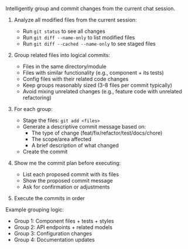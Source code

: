 Intelligently group and commit changes from the current chat session.

1. Analyze all modified files from the current session:
   - Run `git status` to see all changes
   - Run `git diff --name-only` to list modified files
   - Run `git diff --cached --name-only` to see staged files

2. Group related files into logical commits:
   - Files in the same directory/module
   - Files with similar functionality (e.g., component + its tests)
   - Config files with their related code changes
   - Keep groups reasonably sized (3-8 files per commit typically)
   - Avoid mixing unrelated changes (e.g., feature code with unrelated refactoring)

3. For each group:
   - Stage the files: `git add <files>`
   - Generate a descriptive commit message based on:
     * The type of change (feat/fix/refactor/test/docs/chore)
     * The scope/area affected
     * A brief description of what changed
   - Create the commit

4. Show me the commit plan before executing:
   - List each proposed commit with its files
   - Show the proposed commit message
   - Ask for confirmation or adjustments

5. Execute the commits in order

Example grouping logic:
- Group 1: Component files + tests + styles
- Group 2: API endpoints + related models
- Group 3: Configuration changes
- Group 4: Documentation updates
